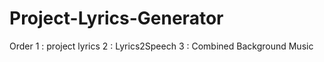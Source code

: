 # Project-Lyrics-Generator
Order 
1 : project lyrics
2 : Lyrics2Speech
3 : Combined Background Music
